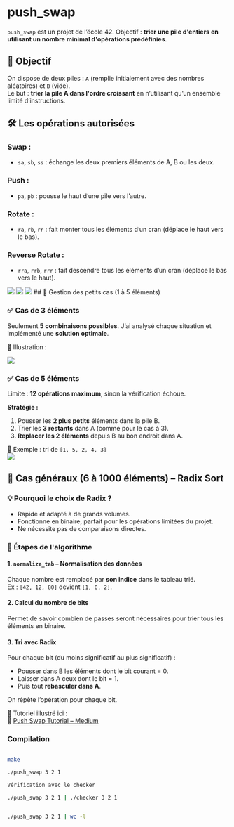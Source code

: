 # push_swap

`push_swap` est un projet de l’école 42. Objectif : **trier une pile d'entiers en utilisant un nombre minimal d'opérations prédéfinies**.

## 🎯 Objectif

On dispose de deux piles : `A` (remplie initialement avec des nombres aléatoires) et `B` (vide).  
Le but : **trier la pile A dans l'ordre croissant** en n’utilisant qu’un ensemble limité d’instructions.

## 🛠️ Les opérations autorisées

### Swap :
- `sa`, `sb`, `ss` : échange les deux premiers éléments de A, B ou les deux.

### Push :
- `pa`, `pb` : pousse le haut d’une pile vers l’autre.

### Rotate :
- `ra`, `rb`, `rr` : fait monter tous les éléments d’un cran (déplace le haut vers le bas).

### Reverse Rotate :
- `rra`, `rrb`, `rrr` : fait descendre tous les éléments d’un cran (déplace le bas vers le haut).

<img src='img/2.webp'>
<img src='img/3.webp'>
<img src='img/4.webp'>
## 🔹 Gestion des petits cas (1 à 5 éléments)

### ✅ Cas de 3 éléments  
Seulement **5 combinaisons possibles**. J’ai analysé chaque situation et implémenté une **solution optimale**.

📸 Illustration :


<img src='img/1.webp'>

### ✅ Cas de 5 éléments  
Limite : **12 opérations maximum**, sinon la vérification échoue.

**Stratégie :**
1. Pousser les **2 plus petits** éléments dans la pile B.
2. Trier les **3 restants** dans A (comme pour le cas à 3).
3. **Replacer les 2 éléments** depuis B au bon endroit dans A.

📸 Exemple : tri de `[1, 5, 2, 4, 3]`  
<img src='img/6.webp'>

## 🚀 Cas généraux (6 à 1000 éléments) – Radix Sort

### 💡 Pourquoi le choix de Radix ?
- Rapide et adapté à de grands volumes.
- Fonctionne en binaire, parfait pour les opérations limitées du projet.
- Ne nécessite pas de comparaisons directes.

### 🔧 Étapes de l'algorithme

#### 1. `normalize_tab` – Normalisation des données  
Chaque nombre est remplacé par **son indice** dans le tableau trié.  
Ex : `[42, 12, 80]` devient `[1, 0, 2]`.

#### 2. Calcul du nombre de bits  
Permet de savoir combien de passes seront nécessaires pour trier tous les éléments en binaire.

#### 3. Tri avec Radix  
Pour chaque bit (du moins significatif au plus significatif) :
- Pousser dans B les éléments dont le bit courant = 0.
- Laisser dans A ceux dont le bit = 1.
- Puis tout **rebasculer dans A**.

On répète l’opération pour chaque bit.

📘 Tutoriel illustré ici :  
🔗 [Push Swap Tutorial – Medium](https://medium.com/nerd-for-tech/push-swap-tutorial-fa746e6aba1e)






### Compilation
```bash

make

./push_swap 3 2 1

Vérification avec le checker

./push_swap 3 2 1 | ./checker 3 2 1


./push_swap 3 2 1 | wc -l

